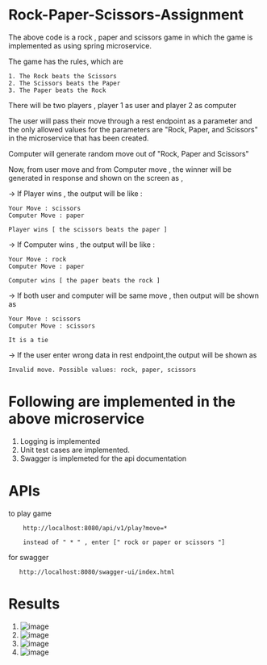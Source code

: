 # Rock-Paper-Scissors-Assignment

The above code is a rock , paper and scissors game in which the game is implemented as using spring microservice. 

The game has the rules, which are

    1. The Rock beats the Scissors
    2. The Scissors beats the Paper
    3. The Paper beats the Rock
    
There will be two players , player 1 as user and player 2 as computer

The user will pass their move through a rest endpoint as a parameter and the only allowed values for the parameters are "Rock, Paper, and Scissors" in the microservice that has been created.

Computer will generate random move out of "Rock, Paper and Scissors"

Now, from user move and from Computer move , the winner will be generated in response and shown on the screen as , 


-> If Player wins , the output will be like :

    Your Move : scissors
    Computer Move : paper

    Player wins [ the scissors beats the paper ]


-> If Computer wins , the output will be like :

    Your Move : rock
    Computer Move : paper

    Computer wins [ the paper beats the rock ]


-> If both user and computer will be same move , then output will be shown as

    Your Move : scissors
    Computer Move : scissors

    It is a tie


-> If the user enter wrong data in rest endpoint,the output will be shown as 

    Invalid move. Possible values: rock, paper, scissors
   

# Following are implemented in the above microservice

   1. Logging is implemented
   2. Unit test cases are implemented.
   3. Swagger is implemeted for the api documentation

# APIs

  to play game 
  
        http://localhost:8080/api/v1/play?move=*
   
        instead of " * " , enter [" rock or paper or scissors "]
   
  for swagger 
       
       http://localhost:8080/swagger-ui/index.html
   
# Results
1. ![image](https://github.com/sriramaleti9238/Rock-Paper-Scissors-Assignment/assets/106054174/2755fb87-3202-4cbc-9932-3a6e46f10a0f)
2. ![image](https://github.com/sriramaleti9238/Rock-Paper-Scissors-Assignment/assets/106054174/446f70b4-9f4a-48b1-9078-5635f6e8da75)
3. ![image](https://github.com/sriramaleti9238/Rock-Paper-Scissors-Assignment/assets/106054174/bd9c0db5-0cb0-403c-9cb1-34009c62359a)
4. ![image](https://github.com/sriramaleti9238/Rock-Paper-Scissors-Assignment/assets/106054174/0e5e8caa-e981-4f24-8161-ae916ba3c79c)

